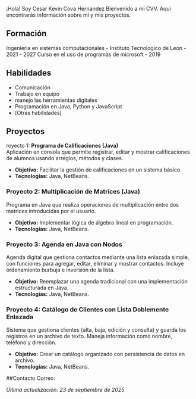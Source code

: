 ¡Hola! Soy Cesar Kevin Cova Hernandez
Bienvenido a mi CVV. Aquí encontrarás información sobre mí y mis proyectos.

## Formación
Ingenieria en sistemas computacionales - Instituto Tecnologico de Leon - 2021 - 2027
Curso en el uso de programas de microsoft - 2019

## Habilidades
- Comunicación
- Trabajo en equipo
- manejo las herramientas digitales
- Programación en Java, Python y JavaScript
- [Otras habilidades]

## Proyectos
royecto 1: **Programa de Calificaciones (Java)**  
Aplicación en consola que permite registrar, editar y mostrar calificaciones de alumnos usando arreglos, métodos y clases.  
- **Objetivo:** Facilitar la gestión de calificaciones en un sistema básico.  
- **Tecnologías:** Java, NetBeans.  


### Proyecto 2: **Multiplicación de Matrices (Java)**  
Programa en Java que realiza operaciones de multiplicación entre dos matrices introducidas por el usuario.  
- **Objetivo:** Implementar lógica de álgebra lineal en programación.  
- **Tecnologías:** Java, NetBeans.


### Proyecto 3: **Agenda en Java con Nodos**  
Agenda digital que gestiona contactos mediante una lista enlazada simple, con funciones para agregar, editar, eliminar y mostrar contactos. Incluye ordenamiento burbuja e inversión de la lista.  
- **Objetivo:** Reemplazar una agenda tradicional con una implementación estructurada en Java.  
- **Tecnologías:** Java, NetBeans.


### Proyecto 4: **Catálogo de Clientes con Lista Doblemente Enlazada**  
Sistema que gestiona clientes (alta, baja, edición y consulta) y guarda los registros en un archivo de texto. Maneja información como nombre, teléfono y dirección.  
- **Objetivo:** Crear un catálogo organizado con persistencia de datos en archivo.  
- **Tecnologías:** Java, NetBeans.


##Contacto
Correo: 

_Última actualización: 23 de septiembre de 2025_  
